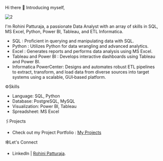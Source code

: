 Hi there 👋 Introducing myself,


![2](https://github.com/user-attachments/assets/6f86c1ff-59d2-4545-9fb0-60284876ffa6)

I'm Rohini Patturaja, a passionate Data Analyst with an array of skills in SQL, MS Excel, Python, Power BI, Tableau, and ETL Informatica.
* SQL : Proficient in querying and manipulating data with SQL.
* Python : Utilizes Python for data wrangling and advanced analytics.
* Excel : Generates reports and performs data analysis using MS Excel.
* Tableau and Power BI : Develops interactive dashboards using Tableau and Power BI.
* Informatica PowerCenter: Designs and automates robust ETL pipelines to extract, transform, and load data from diverse sources into target systems using a scalable, GUI‑based platform.

⚙️Skills

* Language: SQL, Python
* Database: PostgreSQL, MySQL
* Visualization: Power BI, Tableau
* Spreadsheet: MS Excel
  
🖇️Projects

* Check out my Project Portfolio : [My Projects]([https://github.com/rohini-patturaja/Portfolio_Rohini_Patturaja])

🕸️Let's Connect
 
* Linkedln | [Rohini Patturaja](https://www.linkedin.com/in/your‑username/).




